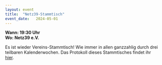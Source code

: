 ```yaml
---
layout: event
title:  "Netz39-Stammtisch"
event_date:   2024-05-01
---
```


**Wann: 19:30 Uhr**\
**Wo: Netz39 e.V.**

Es ist wieder Vereins-Stammtisch! Wie immer in allen ganzzahlig durch drei teilbaren Kalenderwochen. Das Protokoll dieses Stammtisches findet ihr [hier](https://wiki.netz39.de/stammtisch:2024:2024-05-01).
